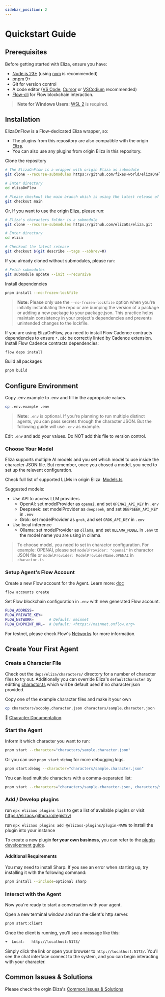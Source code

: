 ```yaml
---
sidebar_position: 2
---
```


# Quickstart Guide

## Prerequisites

Before getting started with Eliza, ensure you have:

- [Node.js 23+](https://docs.npmjs.com/downloading-and-installing-node-js-and-npm) (using [nvm](https://github.com/nvm-sh/nvm) is recommended)
- [pnpm 9+](https://pnpm.io/installation)
- Git for version control
- A code editor ([VS Code](https://code.visualstudio.com/), [Cursor](https://cursor.com/) or [VSCodium](https://vscodium.com) recommended)
- [Flow-cli](https://developers.flow.com/tools/flow-cli) for Flow blockchain interaction.

> **Note for Windows Users:** [WSL 2](https://learn.microsoft.com/en-us/windows/wsl/install-manual) is required.

## Installation

ElizaOnFlow is a Flow-dedicated Eliza wrapper, so:

- The plugins from this repository are also compatible with the origin [Eliza](https://github.com/elizaOs/eliza).
- You can also use any plugins from origin Eliza in this repository.

Clone the repository

```bash
# The ElizaOnFlow is a wrapper with origin Eliza as submodule
git clone --recurse-submodules https://github.com/fixes-world/elizaOnFlow.git

# Enter directory
cd elizaOnFlow

# Please checkout the main branch which is using the latest release of origin Eliza
git checkout main
```

Or, If you want to use the origin Eliza, please run:

```bash
# Eliza's characters folder is a submodule
git clone --recurse-submodules https://github.com/elizaOs/eliza.git

# Enter directory
cd eliza

# Checkout the latest release
git checkout $(git describe --tags --abbrev=0)
```

If you already cloned without submodules, please run:

```bash
# Fetch submodules
git submodule update --init --recursive
```

Install dependencies

```bash
pnpm install --no-frozen-lockfile
```

> **Note:** Please only use the `--no-frozen-lockfile` option when you're initially instantiating the repo or are bumping the version of a package or adding a new package to your package.json. This practice helps maintain consistency in your project's dependencies and prevents unintended changes to the lockfile.

If you are using ElizaOnFlow, you need to install Flow Cadence contracts dependencies to ensure `*.cdc` be correctly linted by Cadence extension.
Install Flow Cadence contracts dependencies:

```bash
flow deps install
```

Build all packages

```bash
pnpm build
```

## Configure Environment

Copy .env.example to .env and fill in the appropriate values.

```bash
cp .env.example .env
```

> **Note:** `.env` is optional. If you're planning to run multiple distinct agents, you can pass secrets through the character JSON. But the following guide will use `.env` as example.

Edit `.env` and add your values. Do NOT add this file to version control.

### Choose Your Model

Eliza supports multiple AI models and you set which model to use inside the character JSON file.
But remember, once you chosed a model, you need to set up the relevent configuration.

Check full list of supported LLMs in origin Eliza: [Models.ts](https://github.com/elizaOS/eliza/blob/main/packages/core/src/models.ts)

Suggested models:

- Use API to access LLM providers
  - OpenAI: set modelProvider as `openai`, and set `OPENAI_API_KEY` in `.env`
  - Deepseek: set modelProvider as `deepseek`, and set `DEEPSEEK_API_KEY` in `.env`
  - Grok: set modelProvider as `grok`, and set `GROK_API_KEY` in `.env`
- Use local inference
  - Ollama: set modelProvider as `ollama`, and set `OLLAMA_MODEL` in `.env` to the model name you are using in ollama.

> To choose model, you need to set in charactor configuration. For example: OPENAI, please set `modelProvider: "openai"` in charactor JSON file or `modelProvider: ModelProviderName.OPENAI` in `charactor.ts`

### Setup Agent's Flow Account

Create a new Flow account for the Agent. Learn more: [doc](https://developers.flow.com/tools/flow-cli/accounts/create-accounts)

```bash
flow accounts create
```

Set Flow blockchain configuration in `.env` with new generated Flow account.

```bash
FLOW_ADDRESS=
FLOW_PRIVATE_KEY=
FLOW_NETWORK=       # Default: mainnet
FLOW_ENDPOINT_URL=  # Default: <https://mainnet.onflow.org>
```

For testnet, please check Flow's [Networks](https://developers.flow.com/networks/flow-networks) for more information.

## Create Your First Agent

### **Create a Character File**

Check out the `deps/eliza/characters/` directory for a number of character files to try out.
Additionally you can override Eliza's `defaultCharacter` by editting [charactor.ts](../../agent/src/character.ts) which will be default used if no character json provided.

Copy one of the example character files and make it your own

```bash
cp characters/scooby.character.json characters/sample.character.json
```

📝 [Character Documentation](https://elizaos.github.io/eliza/docs/core/characterfile/)

### **Start the Agent**

Inform it which character you want to run:

```bash
pnpm start --character="characters/sample.character.json"
```

Or you can use `pnpm start:debug` for more debugging logs.

```bash
pnpm start:debug --character="characters/sample.character.json"
```

You can load multiple characters with a comma-separated list:

```bash
pnpm start --characters="characters/sample.character.json, characters/scooby.character.json"
```

### Add / Develop plugins

run `npx elizaos plugins list` to get a list of available plugins or visit <https://elizaos.github.io/registry/>

run `npx elizaos plugins add @elizaos-plugins/plugin-NAME` to install the plugin into your instance

To create a new plugin **for your own business**, you can refer to the [plugin development guide](build-plugin.md).

#### Additional Requirements

You may need to install Sharp. If you see an error when starting up, try installing it with the following command:

```bash
pnpm install --include=optional sharp
```

### **Interact with the Agent**

Now you're ready to start a conversation with your agent.

Open a new terminal window and run the client's http server.

```bash
pnpm start:client
```

Once the client is running, you'll see a message like this:

```bash
➜  Local:   http://localhost:5173/
```

Simply click the link or open your browser to `http://localhost:5173/`. You'll see the chat interface connect to the system, and you can begin interacting with your character.

## Common Issues & Solutions

Please check the orgin Eliza's [Common Issues & Solutions](https://elizaos.github.io/eliza/docs/quickstart/#common-issues--solutions)

